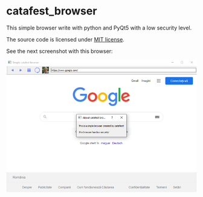 # catafest_browser
This simple browser write with python and PyQt5 with a low security level. 

The source code is licensed under [MIT license](https://github.com/git/git-scm.com/blob/main/MIT-LICENSE.txt).

See the next screenshot with this browser:

![catafest_browser](https://github.com/catafest/catafest_browser/blob/main/catafest_browser.PNG)
